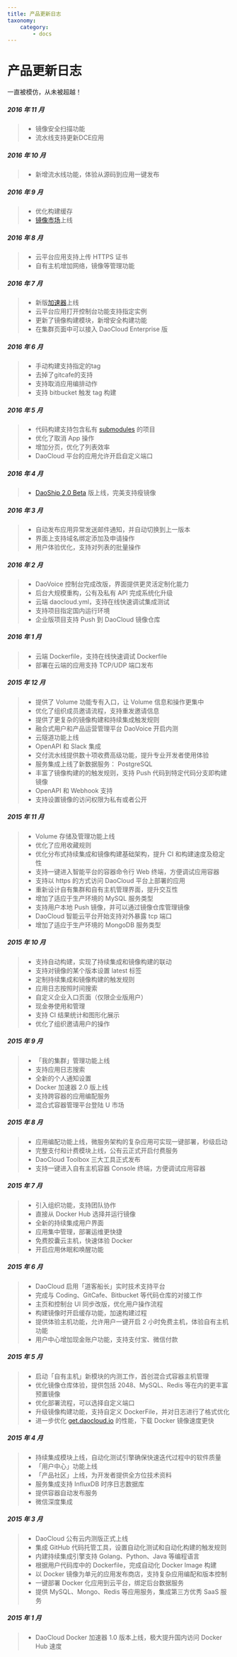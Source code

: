 ```yaml
---
title: 产品更新日志
taxonomy:
    category:
        - docs
---
```


# 产品更新日志

一直被模仿，从未被超越！
##### 2016 年 11 月

>+ 镜像安全扫描功能
>+ 流水线支持更新DCE应用

##### 2016 年 10 月

>+ 新增流水线功能，体验从源码到应用一键发布

##### 2016 年 9 月

>+ 优化构建缓存
>+ [镜像市场](https://hub.daocloud.io)上线

##### 2016 年 8 月

>+ 云平台应用支持上传 HTTPS 证书
>+ 自有主机增加网络，镜像等管理功能

##### 2016 年 7 月

>+ 新版[加速器](https://www.daocloud.io/mirror)上线
>+ 云平台应用打开控制台功能支持指定实例
>+ 更新了镜像构建模块，新增安全构建功能
>+ 在集群页面中可以接入 DaoCloud Enterprise 版

##### 2016 年 6 月

>+ 手动构建支持指定的tag
>+ 去掉了gitcafe的支持
>+ 支持取消应用编排动作
>+ 支持 bitbucket 触发 tag 构建

##### 2016 年 5 月

>+ 代码构建支持包含私有 [submodules](http://docs-static.daocloud.io/ci-image-build/submodule-support) 的项目
>+ 优化了取消 App 操作
>+ 增加分页，优化了列表效率
>+ DaoCloud 平台的应用允许开启自定义端口

##### 2016 年 4 月

>+ [DaoShip 2.0 Beta](http://docs.daocloud.io/ci-image-build/daocloud-yml-2-0-preview) 版上线，完美支持瘦镜像


##### 2016 年 3 月

>+ 自动发布应用异常发送邮件通知，并自动切换到上一版本
>+ 界面上支持域名绑定添加及申请操作
>+ 用户体验优化，支持对列表的批量操作

##### 2016 年 2 月

>+ DaoVoice 控制台完成改版，界面提供更灵活定制化能力
>+ 后台大规模重构，公有及私有 API 完成系统化升级
>+ 云端 daocloud.yml，支持在线快速调试集成测试
>+ 支持项目指定国内运行环境
>+ 企业版项目支持 Push 到 DaoCloud 镜像仓库

##### 2016 年 1 月

>+ 云端 Dockerfile，支持在线快速调试 Dockerfile
>+ 部署在云端的应用支持 TCP/UDP 端口发布

##### 2015 年 12 月

>+ 提供了 Volume 功能专有入口，让 Volume 信息和操作更集中
>+ 优化了组织成员邀请流程，支持重发邀请信息
>+ 提供了更复杂的镜像构建和持续集成触发规则
>+ 融合式用户和产品运营管理平台 DaoVoice 开启内测
>+ 云隧道功能上线
>+ OpenAPI 和 Slack 集成
>+ 交付流水线提供数十项收费高级功能，提升专业开发者使用体验
>+ 服务集成上线了新数据服务： PostgreSQL
>+ 丰富了镜像构建的的触发规则，支持 Push 代码到特定代码分支即构建镜像
>+ OpenAPI 和 Webhook 支持
>+ 支持设置镜像的访问权限为私有或者公开


##### 2015 年 11 月

>+ Volume 存储及管理功能上线
>+ 优化了应用收藏规则
>+ 优化分布式持续集成和镜像构建基础架构，提升 CI 和构建速度及稳定性
>+ 支持一键进入智能平台的容器命令行 Web 终端，方便调试应用容器
>+ 支持以 https 的方式访问 DaoCloud 平台上部署的应用
>+ 重新设计自有集群和自有主机管理界面，提升交互性
>+ 增加了适应于生产环境的 MySQL 服务类型
>+ 支持用户本地 Push 镜像，并可以通过镜像仓库管理镜像
>+ DaoCloud 智能云平台开始支持对外暴露 tcp 端口
>+ 增加了适应于生产环境的 MongoDB 服务类型

##### 2015 年 10 月

>+ 支持自动构建，实现了持续集成和镜像构建的联动
>+ 支持对镜像的某个版本设置 latest 标签
>+ 定制持续集成和镜像构建的触发规则
>+ 应用日志按照时间搜索
>+ 自定义企业入口页面（仅限企业版用户）
>+ 现金券使用和管理
>+ 支持 CI 结果统计和图形化展示
>+ 优化了组织邀请用户的操作

##### 2015 年 9 月

>+ 「我的集群」管理功能上线
>+ 支持应用日志搜索
>+ 全新的个人通知设置
>+ Docker 加速器 2.0 版上线
>+ 支持跨容器的应用编配服务
>+ 混合式容器管理平台登陆 U 市场

##### 2015 年 8 月

>+ 应用编配功能上线，微服务架构的复杂应用可实现一键部署，秒级启动
>+ 完整支付和计费模块上线，公有云正式开启付费服务
>+ DaoCloud Toolbox 三大工具正式发布
>+ 支持一键进入自有主机容器 Console 终端，方便调试应用容器

##### 2015 年 7 月

>+ 引入组织功能，支持团队协作
>+ 直接从 Docker Hub 选择并运行镜像
>+ 全新的持续集成用户界面
>+ 应用集中管理，部署运维更快捷
>+ 免费胶囊云主机，快速体验 Docker
>+ 开启应用休眠和唤醒功能

##### 2015 年 6 月

>+ DaoCloud 启用「道客船长」实时技术支持平台
>+ 完成与 Coding、GitCafe、Bitbucket 等代码仓库的对接工作
>+ 主页和控制台 UI 同步改版，优化用户操作流程
>+ 构建镜像时开启缓存功能，加速构建过程
>+ 提供体验主机功能，允许用户一键开启 2 小时免费主机，体验自有主机功能
>+ 用户中心增加现金账户功能，支持支付宝、微信付款

##### 2015 年 5 月

>+ 启动「自有主机」新模块的内测工作，首创混合式容器主机管理
>+ 优化镜像仓库体验，提供包括 2048、MySQL、Redis 等在内的更丰富预置镜像
>+ 优化部署流程，可以选择自定义端口
>+ 升级镜像构建功能，支持自定义 DockerFile，并对日志进行了格式优化
>+ 进一步优化 [get.daocloud.io](http://get.daocloud.io) 的性能，下载 Docker 镜像速度更快

##### 2015 年 4 月

>+ 持续集成模块上线，自动化测试引擎确保快速迭代过程中的软件质量
>+ 「用户中心」功能上线
>+ 「产品社区」上线，为开发者提供全方位技术资料
>+ 服务集成支持 InfluxDB 时序日志数据库
>+ 提供容器自动发布服务
>+ 微信深度集成

##### 2015 年 3 月

>+ DaoCloud 公有云内测版正式上线
>+ 集成 GitHub 代码托管工具，设置自动化测试和自动化构建的触发规则 
>+ 内建持续集成引擎支持 Golang、Python、Java 等编程语言
>+ 根据用户代码库中的 Dockerfile，完成自动化 Docker Image 构建 
>+ 以 Docker 镜像为单元的应用发布商店，支持复杂应用编配和版本控制 
>+ 一键部署 Docker 化应用到云平台，绑定后台数据服务 
>+ 提供 MySQL、Mongo、Redis 等应用服务，集成第三方优秀 SaaS 服务

##### 2015 年 1 月

>+ DaoCloud Docker 加速器 1.0 版本上线，极大提升国内访问 Docker Hub 速度
